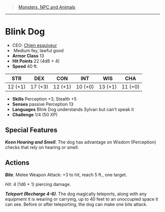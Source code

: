 ﻿---
!MonsterVO
Type: fey
Size: Medium
Alignment: lawful good
ArmorClass: 13
HitPoints: 22 (4d8 + 4)
Speed: 40 ft.
Strength: 12 (+1)
Dexterity: 17 (+3)
Constitution: 12 (+1)
Intelligence: 10 (+0)
Wisdom: 13 (+1)
Charisma: 11 (+0)
Skills: Perception +3, Stealth +5
Senses: passive Perception 13
Languages: Blink Dog understands Sylvan but can't speak it
Challenge: 1/4 (50 XP)
Id: monsters_vo.md#blink-dog
ParentLink: monsters_vo.md#monsters-npc-and-animals
Name: Blink Dog
ParentName: Monsters, NPC and Animals
NameLevel: 1
AltName: '[Chien esquiveur](hd_monsters_chien_esquiveur.md)'
Attributes: {}
---
> [Monsters, NPC and Animals](srd_monsters.md)

---

# Blink Dog

- CEO: [Chien esquiveur](hd_monsters_chien_esquiveur.md)
-  Medium fey, lawful good
- **Armor Class** 13
- **Hit Points** 22 (4d8 + 4)
- **Speed** 40 ft.

|STR|DEX|CON|INT|WIS|CHA|
|---|---|---|---|---|---|
|12 (+1)|17 (+3)|12 (+1)|10 (+0)|13 (+1)|11 (+0)|

- **Skills** Perception +3, Stealth +5
- **Senses** passive Perception 13
- **Languages** Blink Dog understands Sylvan but can't speak it
- **Challenge** 1/4 (50 XP)

## Special Features

**_Keen Hearing and Smell_**. The dog has advantage on Wisdom (Perception) checks that rely on hearing or smell.

## Actions

**_Bite_**. Melee Weapon Attack: +3 to hit, reach 5 ft., one target.

_Hit_: 4 (1d6 + 1) piercing damage.

**_Teleport (Recharge 4-6)_**. The dog magically teleports, along with any equipment it is wearing or carrying, up to 40 feet to an unoccupied space it can see. Before or after teleporting, the dog can make one bite attack.

